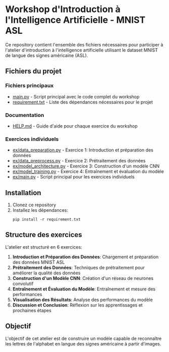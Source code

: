 # Workshop d'Introduction à l'Intelligence Artificielle - MNIST ASL

Ce repository contient l'ensemble des fichiers nécessaires pour participer à l'atelier d'introduction à l'intelligence artificielle utilisant le dataset MNIST de langue des signes américaine (ASL).

## Fichiers du projet

### Fichiers principaux
- [main.py](ex/main.py) - Script principal avec le code complet du workshop
- [requirement.txt](requirement.txt) - Liste des dépendances nécessaires pour le projet

### Documentation
- [HELP.md](HELP.md) - Guide d'aide pour chaque exercice du workshop

### Exercices individuels
- [ex/data_preparation.py](ex/data_preparation.py) - Exercice 1: Introduction et préparation des données
- [ex/data_preprocess.py](ex/data_preprocess.py) - Exercice 2: Prétraitement des données
- [ex/model_architecture.py](ex/model_architecture.py) - Exercice 3: Construction d'un modèle CNN
- [ex/model_training.py](ex/model_training.py) - Exercice 4: Entraînement et évaluation du modèle
- [ex/main.py](ex/main.py) - Script principal pour les exercices individuels

## Installation

1. Clonez ce repository
2. Installez les dépendances:
   ```
   pip install -r requirement.txt
   ```

## Structure des exercices

L'atelier est structuré en 6 exercices:

1. **Introduction et Préparation des Données**: Chargement et préparation des données MNIST ASL
2. **Prétraitement des Données**: Techniques de prétraitement pour améliorer la qualité des données
3. **Construction d'un Modèle CNN**: Création d'un réseau de neurones convolutif
4. **Entraînement et Évaluation du Modèle**: Entraînement et mesure des performances
5. **Visualisation des Résultats**: Analyse des performances du modèle
6. **Discussion et Conclusion**: Réflexion sur les apprentissages et prochaines étapes

## Objectif

L'objectif de cet atelier est de construire un modèle capable de reconnaître les lettres de l'alphabet en langue des signes américaine à partir d'images.
